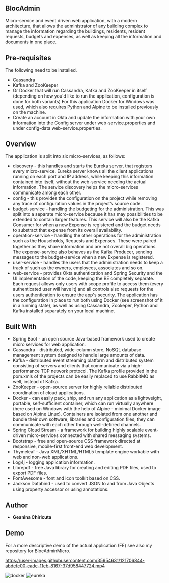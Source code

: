 ## BlocAdmin
Micro-service and event driven web application, with a modern architecture, that allows the administrator of any building complex to manage the information regarding the buildings, residents, resident requests, budgets and expenses, as well as keeping all the information and documents in one place.

## Pre-requisites
The following need to be installed.
* Cassandra
* Kafka and ZooKeeper 
* Or Docker that will run Cassandra, Kafka and ZooKeeper in itself (depending on how you'd like to run the application, configuration is done for both variants)
For this application Docker for Windows was used, which also requires Python and Alpine to be installed previously on the machine.
* Create an account in Okta and update the information with your own information into the Config server under web-service.properties and under config-data web-service.properties.

## Overview
The application is split into six micro-services, as follows:
* discovery - this handles and starts the Eureka server, that registers every micro-service. Eureka server knows all the client applications running on each port and IP address, while keeping this information contained into itself, without the web-service needing the actual information. The service discovery helps the micro-services communicate among each other.
* config - this provides the configuration on the project while removing any trace of configuration values in the project’s source code.
* budget-service - handling the budgeting for the administration. This was split into a separate micro-service because it has may possibilities to be extended to contain larger features. This service will also be the Kafka Consumer for when a new Expense is registered and the budget needs to substract that expense from its overall availability.
* operation-service - handling the other operations for the administration such as the Households, Requests and Expenses. These were paired together as they share information and are not overall big operations. The expense-service also behaves as the Kafka Producer, sending messages to the budget-service when a new Expense is registered.
* user-service - handles the users that the administration needs to keep a track of such as the owners, employees, associates and so on.
* web-service - provides Okta authentication and Spring Security and the UI implementation of the code, keeping the BE completely separate. Each request allows only users with scope profile to access them (every authenticated user will have it) and all controls also requests for the users authentication to ensure the app's security.
The application has the configuration in place to run both using Docker (see screenshot of it in a running state), as well as using Cassandra, Zookeper, Python and Kafka installed separately on your local machine.

## Built With
* Spring Boot - an open source Java-based framework used to create micro services for web application.
* Cassandra - distributed, wide-column store, NoSQL database management system designed to handle large amounts of data.
* Kafka - distributed event streaming platform and distributed system consisting of servers and clients that communicate via a high-performance TCP network protocol. The Kafka profile provided in the pom.xmls of the projects can be easily replaced to use RabbitMQ as well, instead of Kafka.
* ZooKeeper - open-source server for highly reliable distributed coordination of cloud applications.
* Docker - can easily pack, ship, and run any application as a lightweight, portable, self-sufficient container, which can run virtually anywhere (here used on Windows with the help of Alpine - minimal Docker image based on Alpine Linux). Containers are isolated from one another and bundle their own software, libraries and configuration files; they can communicate with each other through well-defined channels.
* Spring Cloud Stream - a framework for building highly scalable event-driven micro-services connected with shared messaging systems.
* Bootstrap - free and open-source CSS framework directed at responsive, mobile-first front-end web development.
* Thymeleaf - Java XML/XHTML/HTML5 template engine workable with web and non-web applications.
* Log4j - logging application information.
* Librepdf - free Java library for creating and editing PDF files, used to export PDF files.
* FontAwesome - font and icon toolkit based on CSS.
* Jackson Databind - used to convert JSON to and from Java Objects using property accessor or using annotations.

## Author
* **Geanina Chiricuta**

## Demo 
For a more descriptive demo of the actual application (FE) see also my repository for BlocAdminMicro.

https://user-images.githubusercontent.com/35954631/121706844-abdefc00-cade-11eb-8167-37d958447724.mp4

![docker](https://user-images.githubusercontent.com/35954631/121706636-7cc88a80-cade-11eb-88ec-cc04e4b41c11.JPG)
![eureka](https://user-images.githubusercontent.com/35954631/121706641-7d612100-cade-11eb-944e-e298d9a0b1d0.JPG)



